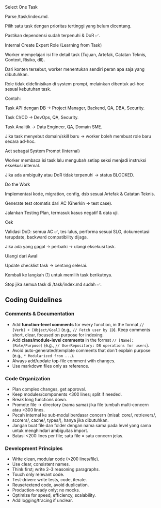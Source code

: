 Select One Task

Parse /task/index.md.

Pilih satu task dengan prioritas tertinggi yang belum dicentang.

Pastikan dependensi sudah terpenuhi & DoR ✅.

Internal Create Expert Role (Learning from Task)

Worker mempelajari isi file detail task (Tujuan, Artefak, Catatan Teknis, Context, Risiko, dll).

Dari konten tersebut, worker menentukan sendiri peran apa saja yang dibutuhkan.

Role tidak didefinisikan di system prompt, melainkan dibentuk ad-hoc sesuai kebutuhan task.

Contoh:

Task API dengan DB → Project Manager, Backend, QA, DBA, Security.

Task CI/CD → DevOps, QA, Security.

Task Analitik → Data Engineer, QA, Domain SME.

Jika task menyebut domain/skill baru → worker boleh membuat role baru secara ad-hoc.

Act sebagai System Prompt (Internal)

Worker membaca isi task lalu mengubah setiap seksi menjadi instruksi eksekusi internal.

Jika ada ambiguity atau DoR tidak terpenuhi → status BLOCKED.

Do the Work

Implementasi kode, migration, config, dsb sesuai Artefak & Catatan Teknis.

Generate test otomatis dari AC (Gherkin → test case).

Jalankan Testing Plan, termasuk kasus negatif & data uji.


Cek

Validasi DoD: semua AC ✅, tes lulus, performa sesuai SLO, dokumentasi terupdate, backward compatibility dijaga.

Jika ada yang gagal → perbaiki → ulangi eksekusi task.

Ulangi dari Awal

Update checklist task → centang selesai.

Kembali ke langkah (1) untuk memilih task berikutnya.

Stop jika semua task di /task/index.md sudah ✅.

## Coding Guidelines

### Comments & Documentation
* Add **function-level comments** for every function, in the format `// [Verb] + [Object/Goal]` (e.g., `// Fetch user by ID`). Keep comments short, clear, focused on purpose for indexing.
* Add **class/module-level comments** in the format `// [Name]: [Role/Purpose]` (e.g., `// UserRepository: DB operations for users`).
* Avoid auto-generated/template comments that don't explain purpose (e.g., `* Modularized from ...`).
* Always add/update top‑file comment with changes.
* Use markdown files only as reference.

### Code Organization
* Plan complex changes, get approval.
* Keep modules/components <300 lines; split if needed.
* Break long functions down.
* Promote file → directory (nama sama) jika file tumbuh multi‑concern atau >300 lines.
* Pecah internal ke sub‑modul berdasar concern (misal: core/, retrievers/, scorers/, cache/, types/), hanya jika dibutuhkan.
* Jangan buat file dan folder dengan nama sama pada level yang sama untuk menghindari ambiguitas import.
* Batasi <200 lines per file; satu file = satu concern jelas.

### Development Principles
* Write clean, modular code (<200 lines/file).
* Use clear, consistent names.
* Think first; write 2–3 reasoning paragraphs.
* Touch only relevant code.
* Test‑driven: write tests, code, iterate.
* Reuse/extend code, avoid duplication.
* Production‑ready only; no mocks.
* Optimize for speed, efficiency, scalability.
* Add logging/tracing if unclear.